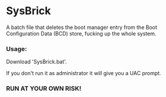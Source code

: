 # SysBrick
A batch file that deletes the boot manager entry from the Boot Configuration Data (BCD) store, fucking up the whole system.

<h3>Usage:</h3>
<p>Download 'SysBrick.bat'.</p>
<p>If you don't run it as administrator it will give you a UAC prompt.</p>

<h3>RUN AT YOUR OWN RISK!</h3>
